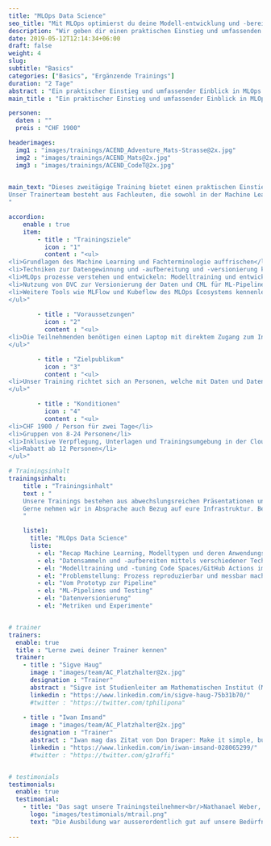 ```yaml
---
title: "MLOps Data Science"
seo_title: "Mit MLOps optimierst du deine Modell-entwicklung und -bereitstellung deiner Daten."
description: "Wir geben dir einen praktischen Einstieg und umfassenden Einblick in MLOps."
date: 2019-05-12T12:14:34+06:00
draft: false
weight: 4
slug:
subtitle: "Basics"
categories: ["Basics", "Ergänzende Trainings"]
duration: "2 Tage"
abstract : "Ein praktischer Einstieg und umfassender Einblick in MLOps."
main_title : "Ein praktischer Einstieg und umfassender Einblick in MLOps."

personen: 
  daten : ""
  preis : "CHF 1900"

headerimages:
  img1 : "images/trainings/ACEND_Adventure_Mats-Strasse@2x.jpg"
  img2 : "images/trainings/ACEND_Mats@2x.jpg"
  img3 : "images/trainings/ACEND_CodeT@2x.jpg"
      

main_text: "Dieses zweitägige Training bietet einen praktischen Einstieg in MLOps, das den Machine-Learning-Lebenszyklus durch Automatisierung und Standardisierung optimiert. Die Versionierung von Code und Daten sowie die Überwachung der Modellparameter sorgen für konsistente, reproduzierbare Ergebnisse. Continuous Integration und Continuous Deployment (CI/CD) beschleunigen die Markteinführung neuer ML-Produkte.\n\n
Unser Trainerteam besteht aus Fachleuten, die sowohl in der Machine Learning-Forschung tätig sind als auch über umfangreiche Erfahrung in der praktischen Implementierung von Datenmodellen in Unternehmen verfügen.
"

accordion:
    enable : true
    item:
        - title : "Trainingsziele"
          icon : "1"
          content : "<ul>
<li>Grundlagen des Machine Learning und Fachterminologie auffrischen</li>
<li>Techniken zur Datengewinnung und -aufbereitung und -versionierung kennenlernen</li>
<li>MLOps prozesse verstehen und entwickeln: Modelltraining und entwicklung mittels Pipelines</li>
<li>Nutzung von DVC zur Versionierung der Daten und CML für ML-Pipelines</li>
<li>Weitere Tools wie MLFlow und Kubeflow des MLOps Ecosystems kennenlernen</li>
</ul>"
 
        - title : "Voraussetzungen"
          icon : "2"
          content : "<ul>
<li>Die Teilnehmenden benötigen einen Laptop mit direktem Zugang zum Internet</li>
</ul>"

        - title : "Zielpublikum"
          icon : "3"
          content : "<ul>
<li>Unser Training richtet sich an Personen, welche mit Daten und Datenmodellen arbeiten und bereits Vorkenntnisse im Bereich Data Science besitzen und Techniken und Prozesse erlernen wollen, aus diesen Daten und Modellen Services bereitzustellen und pflegen.</li>
</ul>"

        - title : "Konditionen"
          icon : "4"
          content : "<ul>
<li>CHF 1900 / Person für zwei Tage</li>
<li>Gruppen von 8-24 Personen</li>
<li>Inklusive Verpflegung, Unterlagen und Trainingsumgebung in der Cloud</li>
<li>Rabatt ab 12 Personen</li>
</ul>"

# Trainingsinhalt
trainingsinhalt: 
    title : "Trainingsinhalt"
    text : "
    Unsere Trainings bestehen aus abwechslungsreichen Präsentationen und hands-on Labs, um deren Inhalt auf spannende Art und Weise zu übermitteln.
    Gerne nehmen wir in Absprache auch Bezug auf eure Infrastruktur. Bei Bedarf für weitere Inhalte können wir auf euren Wunsch hin Anpassungen vornehmen.
    "

    liste1:
      title: "MLOps Data Science"
      liste:
        - el: "Recap Machine Learning, Modelltypen und deren Anwendungsbereiche"
        - el: "Datensammeln und -aufbereiten mittels verschiedener Technikenn"
        - el: "Modelltraining und -tuning Code Spaces/GitHub Actions im Free Tier"
        - el: "Problemstellung: Prozess reproduzierbar und messbar machen"
        - el: "Vom Prototyp zur Pipeline"
        - el: "ML-Pipelines und Testing"
        - el: "Datenversionierung"
        - el: "Metriken und Experimente"  


# trainer
trainers:
  enable: true
  title : "Lerne zwei deiner Trainer kennen"
  trainer:
    - title : "Sigve Haug"
      image : "images/team/AC_Platzhalter@2x.jpg"
      designation : "Trainer"
      abstract : "Sigve ist Studienleiter am Mathematischen Institut (MAI) der Uni Bern."
      linkedin : "https://www.linkedin.com/in/sigve-haug-75b31b70/"
      #twitter : "https://twitter.com/tphilipona"    
    
    - title : "Iwan Imsand"
      image : "images/team/AC_Platzhalter@2x.jpg"
      designation : "Trainer"
      abstract : "Iwan mag das Zitat von Don Draper: Make it simple, but significant."
      linkedin : "https://www.linkedin.com/in/iwan-imsand-028065299/"
      #twitter : "https://twitter.com/g1raffi"


# testimonials
testimonials:
  enable: true
  testimonial:    
    - title: "Das sagt unsere Trainingsteilnehmer<br/>Nathanael Weber, Bern"
      logo: "images/testimonials/mtrail.png"
      text: "Die Ausbildung war ausserordentlich gut auf unsere Bedürfnisse zugeschnitten. Die praktischen Übungen waren gerade genug schwierig, dass sich noch weitere Fragen zu Helm ergeben haben und vom Referent kompetent beantwortet wurden. Herzlichen Dank acend für diese Erfahrung!"
      
---
```

